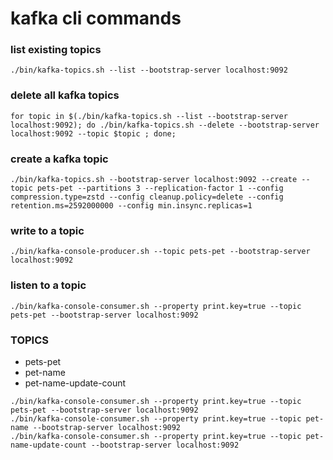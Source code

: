 # kafka cli commands

### list existing topics

```shell
./bin/kafka-topics.sh --list --bootstrap-server localhost:9092
```

### delete all kafka topics

```shell
for topic in $(./bin/kafka-topics.sh --list --bootstrap-server localhost:9092); do ./bin/kafka-topics.sh --delete --bootstrap-server localhost:9092 --topic $topic ; done;
```

### create a kafka topic

```shell
./bin/kafka-topics.sh --bootstrap-server localhost:9092 --create --topic pets-pet --partitions 3 --replication-factor 1 --config compression.type=zstd --config cleanup.policy=delete --config retention.ms=2592000000 --config min.insync.replicas=1
```

### write to a topic

```shell
./bin/kafka-console-producer.sh --topic pets-pet --bootstrap-server localhost:9092
```

### listen to a topic

```shell
./bin/kafka-console-consumer.sh --property print.key=true --topic pets-pet --bootstrap-server localhost:9092
```

### TOPICS

* pets-pet
* pet-name
* pet-name-update-count

```shell
./bin/kafka-console-consumer.sh --property print.key=true --topic pets-pet --bootstrap-server localhost:9092
./bin/kafka-console-consumer.sh --property print.key=true --topic pet-name --bootstrap-server localhost:9092
./bin/kafka-console-consumer.sh --property print.key=true --topic pet-name-update-count --bootstrap-server localhost:9092
```
